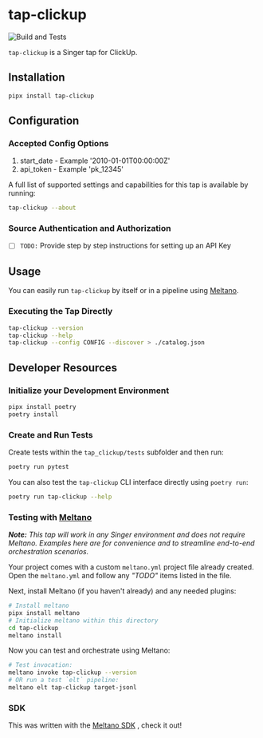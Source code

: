 # tap-clickup
![Build and Tests](https://github.com/AutoIDM/tap-clickup/actions/workflows/ci.yml/badge.svg?branch=main)

`tap-clickup` is a Singer tap for ClickUp.

## Installation

```bash
pipx install tap-clickup
```

## Configuration

### Accepted Config Options

1. start_date - Example '2010-01-01T00:00:00Z'
2. api_token  - Example 'pk_12345' 


A full list of supported settings and capabilities for this
tap is available by running:

```bash
tap-clickup --about
```

### Source Authentication and Authorization

- [ ] `TODO:` Provide step by step instructions for setting up an API Key

## Usage

You can easily run `tap-clickup` by itself or in a pipeline using [Meltano](https://meltano.com/).

### Executing the Tap Directly

```bash
tap-clickup --version
tap-clickup --help
tap-clickup --config CONFIG --discover > ./catalog.json
```

## Developer Resources

### Initialize your Development Environment

```bash
pipx install poetry
poetry install
```

### Create and Run Tests

Create tests within the `tap_clickup/tests` subfolder and
  then run:

```bash
poetry run pytest
```

You can also test the `tap-clickup` CLI interface directly using `poetry run`:

```bash
poetry run tap-clickup --help
```

### Testing with [Meltano](https://www.meltano.com)

_**Note:** This tap will work in any Singer environment and does not require Meltano.
Examples here are for convenience and to streamline end-to-end orchestration scenarios._

Your project comes with a custom `meltano.yml` project file already created. Open the `meltano.yml` and follow any _"TODO"_ items listed in
the file.

Next, install Meltano (if you haven't already) and any needed plugins:

```bash
# Install meltano
pipx install meltano
# Initialize meltano within this directory
cd tap-clickup
meltano install
```

Now you can test and orchestrate using Meltano:

```bash
# Test invocation:
meltano invoke tap-clickup --version
# OR run a test `elt` pipeline:
meltano elt tap-clickup target-jsonl
```

### SDK

This was written with the [Meltano SDK](https://sdk.meltano.com/en/latest/dev_guide.html) , check it out!


